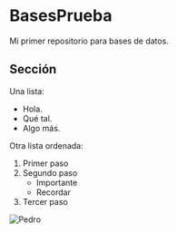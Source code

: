 # BasesPrueba
Mi primer repositorio para bases de datos.

## Sección
Una lista:
- Hola.
- Qué tal.
- Algo más.

Otra lista ordenada:
1. Primer paso
2. Segundo paso
   - Importante
   - Recordar
3. Tercer paso

![Pedro](https://github.com/user-attachments/assets/28d39b0d-975d-4aa7-9387-7a4b5d9747ae)
